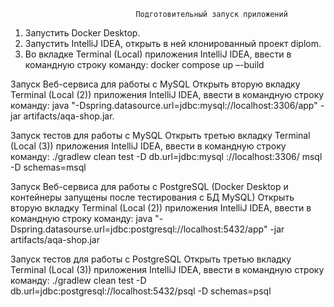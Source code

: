                                 Подготовительный запуск приложений
1. Запустить Docker Desktop.
2. Запустить IntelliJ IDEA, открыть в ней клонированный проект diplom.
3. Во вкладке Terminal (Local) приложения IntelliJ IDEA, ввести в командную строку команду: docker compose up –-build

Запуск Веб-сервиса для работы с MySQL
Открыть вторую вкладку Terminal (Local (2)) приложения IntelliJ IDEA, ввести в командную строку команду: java "-Dspring.datasource.url=jdbc:mysql://localhost:3306/app" -jar artifacts/aqa-shop.jar.

Запуск тестов для работы с MySQL
Открыть третью вкладку Terminal (Local (3)) приложения IntelliJ IDEA, ввести в командную строку команду: ./gradlew clean test -D db.url=jdbc:mysql ://localhost:3306/ msql -D schemas=msql

Запуск Веб-сервиса для работы с PostgreSQL (Docker Desktop и контейнеры запущены после тестирования с БД MySQL)
Открыть вторую вкладку Terminal (Local (2)) приложения IntelliJ IDEA, ввести в командную строку команду: java "-Dspring.datasourse.url=jdbc:postgresql://localhost:5432/app" -jar artifacts/aqa-shop.jar

Запуск тестов для работы с PostgreSQL
Открыть третью вкладку Terminal (Local (3)) приложения IntelliJ IDEA, ввести в командную строку команду: ./gradlew clean test -D db.url=jdbc:postgresql://localhost:5432/psql -D schemas=psql

